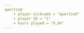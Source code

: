 ```yaml
---
qwertied
    - player nickname = "qwertied"
    - player ID = "1"
    - hours played = "0,04"
---
```


